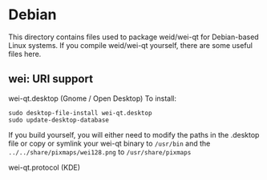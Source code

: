
Debian
====================
This directory contains files used to package weid/wei-qt
for Debian-based Linux systems. If you compile weid/wei-qt yourself, there are some useful files here.

## wei: URI support ##


wei-qt.desktop  (Gnome / Open Desktop)
To install:

	sudo desktop-file-install wei-qt.desktop
	sudo update-desktop-database

If you build yourself, you will either need to modify the paths in
the .desktop file or copy or symlink your wei-qt binary to `/usr/bin`
and the `../../share/pixmaps/wei128.png` to `/usr/share/pixmaps`

wei-qt.protocol (KDE)

